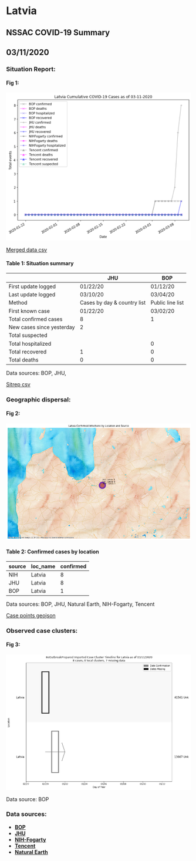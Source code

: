 # Latvia
## NSSAC COVID-19 Summary
## 03/11/2020



### Situation Report:
#### Fig 1:
![Latvia cases](../merged_histories/Latvia_merged_histories.png)

[Merged data csv](https://github.com/SchlittDataSci/SchlittDataSci.github.io/blob/master/data/tables/Latvia_merged_daily.csv)

#### Table 1: Situation summary


|                           | JHU                         | BOP              |
|---------------------------|-----------------------------|------------------|
| First update logged       | 01/22/20                    | 01/12/20         |
| Last update logged        | 03/10/20                    | 03/04/20         |
| Method                    | Cases by day & country list | Public line list |
| First known case          | 01/22/20                    | 03/02/20         |
| Total confirmed cases     | 8                           | 1                |
| New cases since yesterday | 2                           |                  |
| Total suspected           |                             |                  |
| Total hospitalized        |                             | 0                |
| Total recovered           | 1                           | 0                |
| Total deaths              | 0                           | 0                |

Data sources: BOP, JHU, 


[Sitrep csv](https://github.com/SchlittDataSci/SchlittDataSci.github.io/blob/master/data/tables/Latvia_sitrep.csv)

### Geographic dispersal:
#### Fig 2:
![Latvia mapped](../case_locs/Latvia_case_locs.png)

#### Table 2: Confirmed cases by location


| source   | loc_name   |   confirmed |
|----------|------------|-------------|
| NIH      | Latvia     |           8 |
| JHU      | Latvia     |           8 |
| BOP      | Latvia     |           1 |

Data sources: BOP, JHU, Natural Earth, NIH-Fogarty, Tencent


[Case points geojson](https://github.com/SchlittDataSci/SchlittDataSci.github.io/blob/master/data/shapes/Latvia_case_locs.geojson)

### Observed case clusters:
#### Fig 3:
![Latvia cases](../cluster_analysis/Latvia_imported_cases_BOP.png)



Data source: BOP


### Data sources:
* **[BOP](https://github.com/beoutbreakprepared/nCoV2019)**
* **[JHU](https://github.com/CSSEGISandData/COVID-19)** 
* **[NIH-Fogarty](https://docs.google.com/spreadsheets/d/1jS24DjSPVWa4iuxuD4OAXrE3QeI8c9BC1hSlqr-NMiU/edit#gid=1187587451)** 
* **[Tencent](https://news.qq.com/zt2020/page/feiyan.htm)**
* **[Natural Earth](https://www.naturalearthdata.com/forums/forum/natural-earth-map-data/cultural-vectors/admin-1-states-provinces-and-their-boundaries/)**

<!-- Global site tag (gtag.js) - Google Analytics -->
<script async src="https://www.googletagmanager.com/gtag/js?id=UA-158816269-1"></script>
<script>
  window.dataLayer = window.dataLayer || [];
  function gtag(){dataLayer.push(arguments);}
  gtag('js', new Date());

  gtag('config', 'UA-158816269-1');
</script>